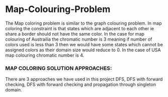 # Map-Colouring-Problem

The Map coloring problem is similar to the graph colouring problem. In map coloring the constraint is that states 
which are adjacent to each other ie share a border should not have the same color. In the case for map colouring of Austrailia 
the chromatic number is 3 meaning if number of colors used is less than 3 then we would have some states which cannot be assigned colors
as their domain size would reduce to 0. In the case of USA map colouring chromatic number is 4.

### MAP COLORING SOLUTION APPROACHES:
There are 3 approaches we have used in this project DFS, DFS with forward checking, DFS with forward checking and propagation
through singleton domain.
